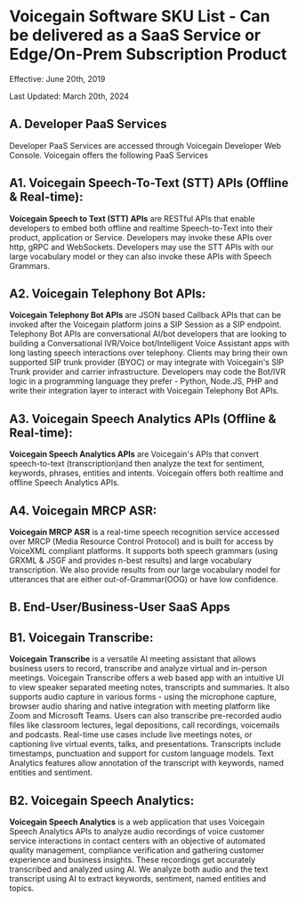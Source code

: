 
# Voicegain Software SKU List - Can be delivered as a SaaS Service or Edge/On-Prem Subscription Product
Effective: June 20th, 2019

Last Updated: March 20th, 2024

## A. Developer PaaS Services
Developer PaaS Services are accessed through Voicegain Developer Web Console. Voicegain offers the following PaaS Services

## A1. Voicegain Speech-To-Text (STT) APIs (Offline & Real-time):
**Voicegain  Speech to Text (STT) APIs** are RESTful APIs that enable developers to embed both offline and realtime Speech-to-Text into their product, application 
or Service. Developers may invoke these APIs over http, gRPC and WebSockets. Developers may use the STT APIs with our large vocabulary model or 
they can also invoke these APIs with Speech Grammars. 

## A2. Voicegain Telephony Bot APIs: 
**Voicegain Telephony Bot APIs** are JSON based Callback APIs that can be invoked after the Voicegain platform joins a SIP Session as a SIP endpoint. Telephony Bot APIs are conversational AI/bot developers that are looking to building a Conversational IVR/Voice bot/Intelligent Voice Assistant apps with long lasting speech interactions over telephony. Clients may bring their own supported SIP trunk provider (BYOC) or may integrate with Voicegain's SIP Trunk provider and carrier infrastructure. Developers may code the Bot/IVR  logic in a programming language they prefer - Python, Node.JS, PHP and write their integration layer to interact with Voicegain Telephony Bot APIs.

## A3. Voicegain Speech Analytics APIs (Offline & Real-time):
**Voicegain Speech Analytics APIs** are Voicegain's APIs that convert speech-to-text (transcription)and then analyze the text for sentiment, keywords, phrases, entities and intents. Voicegain offers both realtime and offline Speech Analytics APIs.

## A4. Voicegain MRCP ASR:
**Voicegain MRCP ASR** is a real-time speech recognition service accessed over MRCP (Media Resource Control Protocol) and is built for access by VoiceXML compliant platforms. It supports both speech grammars (using GRXML & JSGF and provides n-best results) and large vocabulary transcription. We also provide results from our large vocabulary model for utterances that are either out-of-Grammar(OOG) or have low confidence. 

## B. End-User/Business-User SaaS Apps

## B1. Voicegain Transcribe:
**Voicegain Transcribe** is a versatile AI meeting assistant that allows business users to record, transcribe and analyze virtual and in-person meetings. Voicegain Transcribe offers a web based app with an intuitive UI to view speaker separated meeting notes, transcripts and summaries. It also supports audio capture in various forms - using the microphone capture, browser audio sharing and native integration with meeting platform like Zoom and Microsoft Teams. Users can also transcribe pre-recorded audio files like classroom lectures, legal depositions, call recordings, voicemails and podcasts. Real-time use cases include live meetings notes, or captioning live virtual events, talks, and presentations. Transcripts include timestamps, punctuation and support for custom language models. Text Analytics features allow annotation of the transcript with keywords, named entities and sentiment.

## B2. Voicegain Speech Analytics:
**Voicegain Speech Analytics** is a web application that uses Voicegain Speech Analytics APIs to analyze audio recordings of voice customer service interactions in contact centers with an objective of automated quality management, compliance verification and gathering customer experience and business insights. These recordings get accurately transcribed and analyzed using AI. We analyze both audio and the text transcript using AI to extract keywords, sentiment, named entities and topics. 

